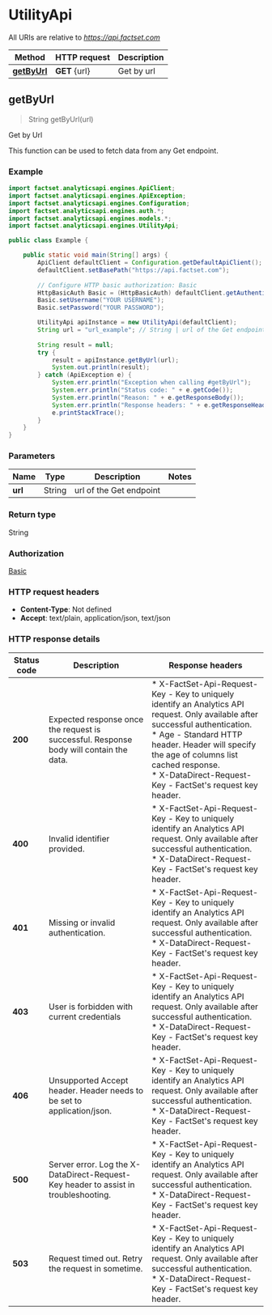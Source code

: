 # UtilityApi

All URIs are relative to *https://api.factset.com*

Method | HTTP request | Description
------------- | ------------- | -------------
[**getByUrl**](UtilityApi.md#getByUrl) | **GET** {url} | Get by url

## getByUrl

> String getByUrl(url)

Get by Url

This function can be used to fetch data from any Get endpoint.

### Example

```java
import factset.analyticsapi.engines.ApiClient;
import factset.analyticsapi.engines.ApiException;
import factset.analyticsapi.engines.Configuration;
import factset.analyticsapi.engines.auth.*;
import factset.analyticsapi.engines.models.*;
import factset.analyticsapi.engines.UtilityApi;

public class Example {

    public static void main(String[] args) {
        ApiClient defaultClient = Configuration.getDefaultApiClient();
        defaultClient.setBasePath("https://api.factset.com");
        
        // Configure HTTP basic authorization: Basic
        HttpBasicAuth Basic = (HttpBasicAuth) defaultClient.getAuthentication("Basic");
        Basic.setUsername("YOUR USERNAME");
        Basic.setPassword("YOUR PASSWORD");

        UtilityApi apiInstance = new UtilityApi(defaultClient);
        String url = "url_example"; // String | url of the Get endpoint 
        
        String result = null;
        try {
            result = apiInstance.getByUrl(url);
            System.out.println(result);
        } catch (ApiException e) {
            System.err.println("Exception when calling #getByUrl");
            System.err.println("Status code: " + e.getCode());
            System.err.println("Reason: " + e.getResponseBody());
            System.err.println("Response headers: " + e.getResponseHeaders());
            e.printStackTrace();
        }
    }
}
```

### Parameters

Name | Type | Description  | Notes
------------- | ------------- | ------------- | -------------
**url** | String | url of the Get endpoint | |

### Return type

String

### Authorization

[Basic](../README.md#Basic)

### HTTP request headers

- **Content-Type**: Not defined
- **Accept**: text/plain, application/json, text/json

### HTTP response details
| Status code | Description | Response headers |
|-------------|-------------|------------------|
| **200** | Expected response once the request is successful. Response body will contain the data. |  * X-FactSet-Api-Request-Key - Key to uniquely identify an Analytics API request. Only available after successful authentication. <br>  * Age - Standard HTTP header. Header will specify the age of columns list cached response. <br>  * X-DataDirect-Request-Key - FactSet's request key header. <br>  |
| **400** | Invalid identifier provided. |  * X-FactSet-Api-Request-Key - Key to uniquely identify an Analytics API request. Only available after successful authentication. <br>  * X-DataDirect-Request-Key - FactSet's request key header. <br>  |
| **401** | Missing or invalid authentication. |  * X-FactSet-Api-Request-Key - Key to uniquely identify an Analytics API request. Only available after successful authentication. <br>  * X-DataDirect-Request-Key - FactSet's request key header. <br>  |
| **403** | User is forbidden with current credentials |  * X-FactSet-Api-Request-Key - Key to uniquely identify an Analytics API request. Only available after successful authentication. <br>  * X-DataDirect-Request-Key - FactSet's request key header. <br>  |
| **406** | Unsupported Accept header. Header needs to be set to application/json. |  * X-FactSet-Api-Request-Key - Key to uniquely identify an Analytics API request. Only available after successful authentication. <br>  * X-DataDirect-Request-Key - FactSet's request key header. <br>  |
| **500** | Server error. Log the X-DataDirect-Request-Key header to assist in troubleshooting. |  * X-FactSet-Api-Request-Key - Key to uniquely identify an Analytics API request. Only available after successful authentication. <br>  * X-DataDirect-Request-Key - FactSet's request key header. <br>  |
| **503** | Request timed out. Retry the request in sometime. |  * X-FactSet-Api-Request-Key - Key to uniquely identify an Analytics API request. Only available after successful authentication. <br>  * X-DataDirect-Request-Key - FactSet's request key header. <br>  |
